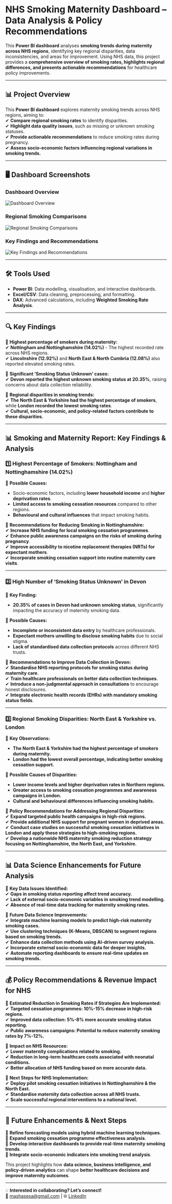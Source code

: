 # **NHS Smoking Maternity Dashboard – Data Analysis & Policy Recommendations**  

This **Power BI dashboard** analyses **smoking trends during maternity across NHS regions**, identifying key regional disparities, data inconsistencies, and areas for improvement. Using NHS data, this project provides a **comprehensive overview of smoking rates, highlights regional differences, and presents actionable recommendations** for healthcare policy improvements.

---

## 📊 **Project Overview**  

This **Power BI dashboard** explores maternity smoking trends across NHS regions, aiming to:  
✔ **Compare regional smoking rates** to identify disparities.  
✔ **Highlight data quality issues**, such as missing or unknown smoking statuses.  
✔ **Provide actionable recommendations** to reduce smoking rates during pregnancy.  
✔ **Assess socio-economic factors influencing regional variations in smoking trends.**  

---

## **🖥️ Dashboard Screenshots**  

### **Dashboard Overview**  
![Dashboard Overview](NHSmokers1.png)  

### **Regional Smoking Comparisons**  
![Regional Smoking Comparisons](NHSmokers2.png)  

### **Key Findings and Recommendations**  
![Key Findings and Recommendations](NHSmokers3.png)  

---

## 🛠 **Tools Used**  

- **Power BI**: Data modelling, visualisation, and interactive dashboards.  
- **Excel/CSV**: Data cleaning, preprocessing, and formatting.  
- **DAX**: Advanced calculations, including **Weighted Smoking Rate Analysis**.  

---

## 🔍 **Key Findings**  

📌 **Highest percentage of smokers during maternity:**  
✔ **Nottingham and Nottinghamshire (14.02%)** - The highest recorded rate across NHS regions.  
✔ **Lincolnshire (12.92%)** and **North East & North Cumbria (12.08%)** also reported elevated smoking rates.  

📌 **Significant ‘Smoking Status Unknown’ cases:**  
✔ **Devon reported the highest unknown smoking status at 20.35%**, raising concerns about data collection reliability.  

📌 **Regional disparities in smoking trends:**  
✔ **The North East & Yorkshire had the highest percentage of smokers**, while **London recorded the lowest smoking rates**.  
✔ **Cultural, socio-economic, and policy-related factors contribute to these disparities.**  

---

## **📊 Smoking and Maternity Report: Key Findings & Analysis**  

### **1️⃣ Highest Percentage of Smokers: Nottingham and Nottinghamshire (14.02%)**  
📌 **Possible Causes:**  
- Socio-economic factors, including **lower household income** and **higher deprivation rates**.  
- **Limited access to smoking cessation resources** compared to other regions.  
- **Behavioural and cultural influences** that impact smoking habits.  

🚀 **Recommendations for Reducing Smoking in Nottinghamshire:**  
✔ **Increase NHS funding for local smoking cessation programmes**.  
✔ **Enhance public awareness campaigns on the risks of smoking during pregnancy**.  
✔ **Improve accessibility to nicotine replacement therapies (NRTs) for expectant mothers**.  
✔ **Incorporate smoking cessation support into routine maternity care visits**.  

---

### **2️⃣ High Number of ‘Smoking Status Unknown’ in Devon**  
📌 **Key Finding:**  
- **20.35% of cases in Devon had unknown smoking status**, significantly impacting the accuracy of maternity smoking data.  

📌 **Possible Causes:**  
- **Incomplete or inconsistent data entry** by healthcare professionals.  
- **Expectant mothers unwilling to disclose smoking habits** due to social stigma.  
- **Lack of standardised data collection protocols** across different NHS trusts.  

🚀 **Recommendations to Improve Data Collection in Devon:**  
✔ **Standardise NHS reporting protocols for smoking status during maternity care**.  
✔ **Train healthcare professionals on better data collection techniques**.  
✔ **Introduce a non-judgmental approach in consultations** to encourage honest disclosures.  
✔ **Integrate electronic health records (EHRs) with mandatory smoking status fields**.  

---

### **3️⃣ Regional Smoking Disparities: North East & Yorkshire vs. London**  
📌 **Key Observations:**  
- **The North East & Yorkshire had the highest percentage of smokers during maternity.**  
- **London had the lowest overall percentage, indicating better smoking cessation support.**  

📌 **Possible Causes of Disparities:**  
- **Lower income levels and higher deprivation rates in Northern regions.**  
- **Greater access to smoking cessation programmes and awareness campaigns in London.**  
- **Cultural and behavioural differences influencing smoking habits.**  

🚀 **Policy Recommendations for Addressing Regional Disparities:**  
✔ **Expand targeted public health campaigns in high-risk regions.**  
✔ **Provide additional NHS support for pregnant women in deprived areas.**  
✔ **Conduct case studies on successful smoking cessation initiatives in London and apply these strategies to high-smoking regions.**  
✔ **Develop a nationwide NHS maternity smoking reduction strategy focusing on Nottinghamshire, the North East, and Yorkshire.**  

---

## **📊 Data Science Enhancements for Future Analysis**  

📌 **Key Data Issues Identified:**  
✔ **Gaps in smoking status reporting affect trend accuracy.**  
✔ **Lack of external socio-economic variables in smoking trend modelling.**  
✔ **Absence of real-time data tracking for maternity smoking rates.**  

🚀 **Future Data Science Improvements:**  
✔ **Integrate machine learning models to predict high-risk maternity smoking cases.**  
✔ **Use clustering techniques (K-Means, DBSCAN) to segment regions based on smoking trends.**  
✔ **Enhance data collection methods using AI-driven survey analysis.**  
✔ **Incorporate external socio-economic data for deeper insights.**  
✔ **Automate reporting dashboards to ensure real-time updates on smoking trends.**  

---

## 💰 **Policy Recommendations & Revenue Impact for NHS**  

🚀 **Estimated Reduction in Smoking Rates if Strategies Are Implemented:**  
✔ **Targeted cessation programmes: 10%-15% decrease in high-risk regions.**  
✔ **Improved data collection: 5%-8% more accurate smoking status reporting.**  
✔ **Public awareness campaigns: Potential to reduce maternity smoking rates by 7%-12%.**  

📌 **Impact on NHS Resources:**  
✔ **Lower maternity complications related to smoking.**  
✔ **Reduction in long-term healthcare costs associated with neonatal conditions.**  
✔ **Better allocation of NHS funding based on more accurate data.**  

📌 **Next Steps for NHS Implementation:**  
✔ **Deploy pilot smoking cessation initiatives in Nottinghamshire & the North East.**  
✔ **Standardise maternity data collection across all NHS trusts.**  
✔ **Scale successful regional interventions to a national level.**  

---

## 🚀 **Future Enhancements & Next Steps**  

🔹 **Refine forecasting models using hybrid machine learning techniques**.  
🔹 **Expand smoking cessation programme effectiveness analysis**.  
🔹 **Develop interactive dashboards to provide real-time maternity smoking trends**.  
🔹 **Integrate socio-economic indicators into smoking trend analysis**.  

This project highlights how **data science, business intelligence, and policy-driven analytics** can shape **better healthcare decisions and improve maternity outcomes**.  

---

💡 **Interested in collaborating? Let’s connect!**  
📧 [mashasesa@gmail.com](mailto:mashasesa@gmail.com) | 🌐 [LinkedIn](https://www.linkedin.com/in/mashaesa)  
